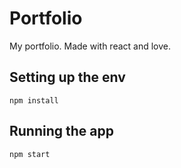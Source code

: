 # Portfolio
My portfolio. Made with react and love.

## Setting up the env
```
npm install
```

## Running the app
```
npm start
```
